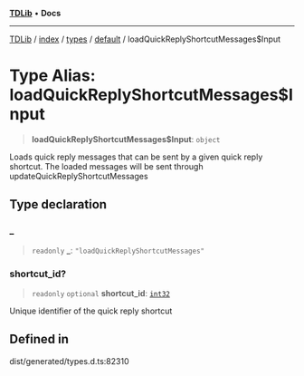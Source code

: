 [**TDLib**](../../../../../../README.md) • **Docs**

***

[TDLib](../../../../../../modules.md) / [index](../../../../../README.md) / [types](../../../README.md) / [default](../README.md) / loadQuickReplyShortcutMessages$Input

# Type Alias: loadQuickReplyShortcutMessages$Input

> **loadQuickReplyShortcutMessages$Input**: `object`

Loads quick reply messages that can be sent by a given quick reply shortcut. The loaded messages will be sent through updateQuickReplyShortcutMessages

## Type declaration

### \_

> `readonly` **\_**: `"loadQuickReplyShortcutMessages"`

### shortcut\_id?

> `readonly` `optional` **shortcut\_id**: [`int32`](int32.md)

Unique identifier of the quick reply shortcut

## Defined in

dist/generated/types.d.ts:82310
